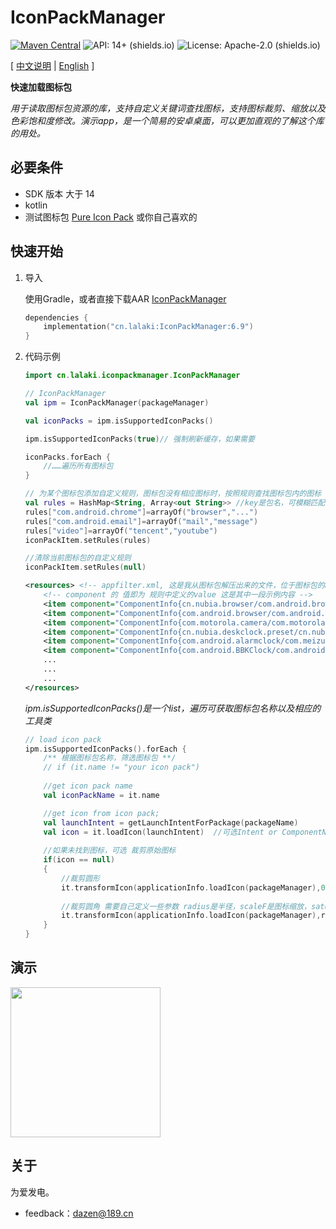 # IconPackManager
[![Maven Central](https://img.shields.io/maven-central/v/cn.lalaki/IconPackManager.svg?label=Maven%20Central)](https://central.sonatype.com/artifact/cn.lalaki/IconPackManager/) ![API: 14+ (shields.io)](https://img.shields.io/badge/API-14+-green) ![License: Apache-2.0 (shields.io)](https://img.shields.io/badge/license-Apache--2.0-brightgreen)

[ [中文说明](#) | [English](README.md) ]

**快速加载图标包**

*用于读取图标包资源的库，支持自定义关键词查找图标，支持图标裁剪、缩放以及色彩饱和度修改。演示app，是一个简易的安卓桌面，可以更加直观的了解这个库的用处。*

## 必要条件
+ SDK 版本 大于 14
+ kotlin
+ 测试图标包 [Pure Icon Pack](https://www.coolapk.com/apk/me.morirain.dev.iconpack.pure) 或你自己喜欢的

## 快速开始

1. 导入

    使用Gradle，或者直接下载AAR [IconPackManager](https://github.com/lalakii/IconPackManager/releases)

    ```kotlin
    dependencies {
        implementation("cn.lalaki:IconPackManager:6.9")
    }
    ```

2. 代码示例

   ```kotlin
   import cn.lalaki.iconpackmanager.IconPackManager
   
   // IconPackManager
   val ipm = IconPackManager(packageManager)
   
   val iconPacks = ipm.isSupportedIconPacks()
   
   ipm.isSupportedIconPacks(true)// 强制刷新缓存，如果需要
   
   iconPacks.forEach {
       //……遍历所有图标包
   }
   
   // 为某个图标包添加自定义规则，图标包没有相应图标时，按照规则查找图标包内的图标
   val rules = HashMap<String, Array<out String>> //key是包名，可模糊匹配；value是需要匹配的应用图标包名，可模糊匹配，支持多个参数
   rules["com.android.chrome"]=arrayOf("browser","...")
   rules["com.android.email"]=arrayOf("mail","message")
   rules["video"]=arrayOf("tencent","youtube")
   iconPackItem.setRules(rules)
   
   //清除当前图标包的自定义规则
   iconPackItem.setRules(null)
   ```
   ```xml
   <resources> <!-- appfilter.xml, 这是我从图标包解压出来的文件，位于图标包的assets目录 -->
       <!-- component 的 值即为 规则中定义的value 这是其中一段示例内容 -->
       <item component="ComponentInfo{cn.nubia.browser/com.android.browser.BrowserLauncher}" drawable="browser"/>
       <item component="ComponentInfo{com.android.browser/com.android.browser.BrowserActivity}" drawable="browser"/>
       <item component="ComponentInfo{com.motorola.camera/com.motorola.camera.Camera}" drawable="camera_2"/>
       <item component="ComponentInfo{cn.nubia.deskclock.preset/cn.nubia.deskclock.DeskClock}" drawable="clock"/>
       <item component="ComponentInfo{com.android.alarmclock/com.meizu.flyme.alarmclock.DeskClock}" drawable="flyme_clock"/>
       <item component="ComponentInfo{com.android.BBKClock/com.android.BBKClock.Timer}" drawable="clock"/>
       ...
       ...
       ...
   </resources>
   ```
   *ipm.isSupportedIconPacks()是一个list，遍历可获取图标包名称以及相应的工具类*
   ```kotlin
   // load icon pack
   ipm.isSupportedIconPacks().forEach {
       /** 根据图标包名称，筛选图标包 **/
       // if (it.name != "your icon pack")
       
       //get icon pack name
       val iconPackName = it.name
   
       //get icon from icon pack; 
       val launchIntent = getLaunchIntentForPackage(packageName)
       val icon = it.loadIcon(launchIntent)  //可选Intent or ComponentName or ApplicationInfo
       
       //如果未找到图标，可选 裁剪原始图标
       if(icon == null)
       {
           //裁剪圆形
           it.transformIcon(applicationInfo.loadIcon(packageManager),0.5f,scaleF,saturation)
           
           //裁剪圆角 需要自己定义一些参数 radius是半径，scaleF是图标缩放，saturation是色彩饱和度。Float可变类型参数，默认值为1f
           it.transformIcon(applicationInfo.loadIcon(packageManager),radius,scaleF,saturation)
       }
   }
   ```

## 演示

<img src="https://cdn.jsdelivr.net/gh/lalakii/IconPackManager/video/demo.gif?v=6.0" width="240">

## 关于

为爱发电。

+ feedback：dazen@189.cn


